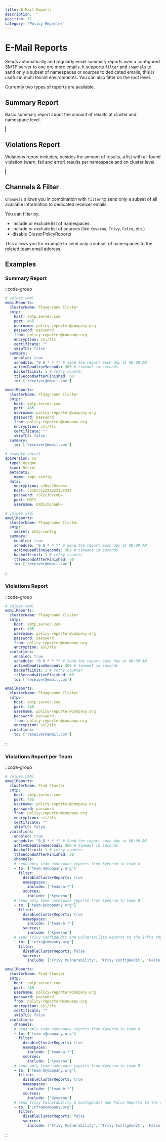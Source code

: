 ```yaml
---
title: E-Mail Reports
description: ''
position: 11
category: 'Policy Reporter'
---
```


# E-Mail Reports

Sends automatically and regularly email summary reports over a configured SMTP server to one ore more emails. It supports `filter` and `channels` to send only a subset of namespaces or sources to dedicated emails, this is useful in multi tenant environments. You can also filter on the root level.

Currently two types of reports are available.

## Summary Report

Basic summary report about the amount of results at cluster and namespace level.

<nuxt-img src="/images/reports/summary-report.png" style="border: 1px solid #555" alt="Summary Report"></nuxt-img>

## Violations Report

Violations report includes, besides the amount of results, a list with all found violation (warn, fail and error) results per namespace and on cluster level.

<nuxt-img src="/images/reports/violations-report.png" style="border: 1px solid #555" alt="Violations Report"></nuxt-img>

## Channels & Filter

`Channels` allows you in combination with `filter` to send only a subset of all available information to dedicated receiver emails.

You can filter by:
* include or exclude list of namespaces
* include or exclude list of sources (like `Kyverno`, `Trivy`, `Falco`, etc.)
* disable ClusterPolicyReports

 This allows you for example to send only a subset of namespaces to the related team email address.

## Examples

### Summary Report

::code-group
  ```yaml [Helm 3]
  # values.yaml
  emailReports:
    clusterName: Playground Cluster
    smtp:
      host: smtp.server.com
      port: 465
      username: policy-reporter@company.org
      password: password
      from: policy-reporter@company.org
      encryption: ssl/tls
      certificate: ""
      skipTLS: false
    summary:
      enabled: true
      schedule: "0 8 * * *" # Send the report each day at 08:00 AM
      activeDeadlineSeconds: 300 # timeout in seconds
      backoffLimit: 1 # retry counter
      ttlSecondsAfterFinished: 60
      to: ['receiver@email.com']
  ```

  ```yaml [config.yaml]
  emailReports:
    clusterName: Playground Cluster
    smtp:
      host: smtp.server.com
      port: 465
      username: policy-reporter@company.org
      password: password
      from: policy-reporter@company.org
      encryption: ssl/tls
      certificate: ""
      skipTLS: false
    summary:
      to: ['receiver@email.com']
  ```

  ```yaml [Helm 3 - SMTP Secret]
  # example secret
  apiVersion: v1
    type: Opaque
    kind: Secret
    metadata:
      name: smpt-config
    data:
      encryption: c3NsL3Rscw==
      host: c210cC5zZXJ2ZXIuY29t
      password: cGFzc3dvcmQ=
      port: NDY1
      username: dXNlcm5hbWU=

  # values.yaml
  emailReports:
    clusterName: Playground Cluster
    smtp:
      secret: smtp-config
    summary:
      enabled: true
      schedule: "0 8 * * *" # Send the report each day at 08:00 AM
      activeDeadlineSeconds: 300 # timeout in seconds
      backoffLimit: 1 # retry counter
      ttlSecondsAfterFinished: 60
      to: ['receiver@email.com']
  ```
::

### Violations Report

::code-group
  ```yaml [Helm 3]
  # values.yaml
  emailReports:
    clusterName: Playground Cluster
    smtp:
      host: smtp.server.com
      port: 465
      username: policy-reporter@company.org
      password: password
      from: policy-reporter@company.org
      encryption: ssl/tls
    violations:
      enabled: true
      schedule: "0 8 * * *" # Send the report each day at 08:00 AM
      activeDeadlineSeconds: 300 # timeout in seconds
      backoffLimit: 1 # retry counter
      ttlSecondsAfterFinished: 60
      to: ['receiver@email.com']
  ```

  ```yaml [config.yaml]
  emailReports:
    clusterName: Playground Cluster
    smtp:
      host: smtp.server.com
      port: 465
      username: policy-reporter@company.org
      password: password
      from: policy-reporter@company.org
      encryption: ssl/tls
    violations:
      to: ['receiver@email.com']
  ```
::

### Violations Report per Team

::code-group
  ```yaml [Helm 3]
  # values.yaml
  emailReports:
    clusterName: Prod Cluster
    smtp:
      host: smtp.server.com
      port: 465
      username: policy-reporter@company.org
      password: password
      from: policy-reporter@company.org
      encryption: ssl/tls
      certificate: ""
      skipTLS: false
    violations:
      enabled: true
      schedule: "0 8 * * *" # Send the report each day at 08:00 AM
      activeDeadlineSeconds: 300 # timeout in seconds
      backoffLimit: 1 # retry counter
      ttlSecondsAfterFinished: 60
      channels:
      # send only team namespace reports from kyverno to team A
      - to: ['team-a@company.org']
        filter:
          disableClusterReports: true
          namespaces:
            include: ['team-a-*']
          sources:
            include: ['Kyverno']
      # send only team namespace reports from kyverno to team B
      - to: ['team-b@company.org']
        filter:
          disableClusterReports: true
          namespaces:
            include: ['team-b-*']
          sources:
            include: ['Kyverno']
      # send Trivy ConfigAudit and Vulnerability Reports to the infra chapter
      - to: ['infra@company.org']
        filter:
          disableClusterReports: false
          sources:
            include: ['Trivy Vulnerability', 'Trivy ConfigAudit', 'Falco']
  ```

  ```yaml [config.yaml]
  emailReports:
    clusterName: Prod Cluster
    smtp:
      host: smtp.server.com
      port: 465
      username: policy-reporter@company.org
      password: password
      from: policy-reporter@company.org
      encryption: ssl/tls
      certificate: ""
      skipTLS: false
    violations:
      channels:
      # send only team namespace reports from Kyverno to team A
      - to: ['team-a@company.org']
        filter:
          disableClusterReports: true
          namespaces:
            include: ['team-a-*']
          sources:
            include: ['Kyverno']
      # send only team namespace reports from Kyverno to team B
      - to: ['team-b@company.org']
        filter:
          disableClusterReports: true
          namespaces:
            include: ['team-b-*']
          sources:
            include: ['Kyverno']
      # send Trivy Vulnerability & ConfigAudit and Falco Reports to the infra chapter
      - to: ['infra@company.org']
        filter:
          disableClusterReports: false
          sources:
            include: ['Trivy Vulnerability', 'Trivy ConfigAudit', 'Falco']
  ```
::
